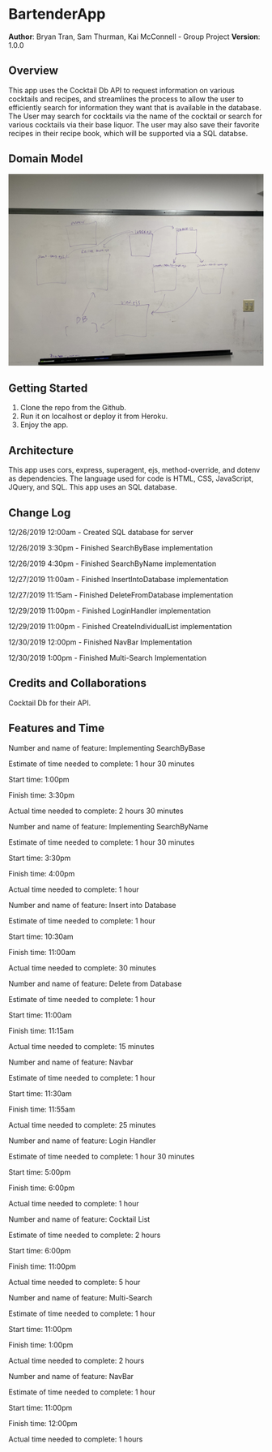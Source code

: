 # BartenderApp

**Author**: Bryan Tran, Sam Thurman, Kai McConnell - Group Project
**Version**: 1.0.0 

## Overview
This app uses the Cocktail Db API to request information on various cocktails and recipes, and streamlines the process to allow the user to efficiently search for information they want that is available in the database. The User may search for cocktails via the name of the cocktail or search for various cocktails via their base liquor. The user may also save their favorite recipes in their recipe book, which will be supported via a SQL databse. 

## Domain Model
![domain model](document-images/domain-model.jpg)

## Getting Started
1. Clone the repo from the Github.
2. Run it on localhost or deploy it from Heroku.
3. Enjoy the app.

## Architecture
This app uses cors, express, superagent, ejs, method-override, and dotenv as dependencies. The language used for code is HTML, CSS, JavaScript, JQuery, and SQL. This app uses an SQL database. 

## Change Log

12/26/2019 12:00am - Created SQL database for server

12/26/2019 3:30pm - Finished SearchByBase implementation

12/26/2019 4:30pm - Finished SearchByName implementation

12/27/2019 11:00am - Finished InsertIntoDatabase implementation

12/27/2019 11:15am - Finished DeleteFromDatabase implementation

12/29/2019 11:00pm - Finished LoginHandler implementation

12/29/2019 11:00pm - Finished CreateIndividualList implementation

12/30/2019 12:00pm - Finished NavBar Implementation

12/30/2019 1:00pm - Finished Multi-Search Implementation

## Credits and Collaborations
Cocktail Db for their API.

## Features and Time

Number and name of feature: Implementing SearchByBase

Estimate of time needed to complete: 1 hour 30 minutes

Start time: 1:00pm

Finish time: 3:30pm

Actual time needed to complete: 2 hours 30 minutes


Number and name of feature: Implementing SearchByName

Estimate of time needed to complete: 1 hour 30 minutes

Start time: 3:30pm

Finish time: 4:00pm

Actual time needed to complete: 1 hour


Number and name of feature: Insert into Database

Estimate of time needed to complete: 1 hour

Start time: 10:30am

Finish time: 11:00am

Actual time needed to complete: 30 minutes


Number and name of feature: Delete from Database

Estimate of time needed to complete: 1 hour

Start time: 11:00am

Finish time: 11:15am

Actual time needed to complete: 15 minutes


Number and name of feature: Navbar

Estimate of time needed to complete: 1 hour

Start time: 11:30am

Finish time: 11:55am

Actual time needed to complete: 25 minutes


Number and name of feature: Login Handler

Estimate of time needed to complete: 1 hour 30 minutes

Start time: 5:00pm

Finish time: 6:00pm

Actual time needed to complete: 1 hour


Number and name of feature: Cocktail List

Estimate of time needed to complete: 2 hours

Start time: 6:00pm

Finish time: 11:00pm

Actual time needed to complete: 5 hour



Number and name of feature: Multi-Search

Estimate of time needed to complete: 1 hour

Start time: 11:00pm

Finish time: 1:00pm

Actual time needed to complete: 2 hours


Number and name of feature: NavBar

Estimate of time needed to complete: 1 hour

Start time: 11:00pm

Finish time: 12:00pm

Actual time needed to complete: 1 hours

